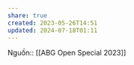 ```yaml
---
share: true
created: 2023-05-26T14:51
updated: 2024-07-18T01:11
---
```

Nguồn:: [[ABG Open Special 2023]]
